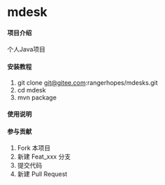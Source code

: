 # mdesk

#### 项目介绍
个人Java项目


#### 安装教程

1. git clone git@gitee.com:rangerhopes/mdesks.git
2. cd mdesk
3. mvn package

#### 使用说明



#### 参与贡献

1. Fork 本项目
2. 新建 Feat_xxx 分支
3. 提交代码
4. 新建 Pull Request


